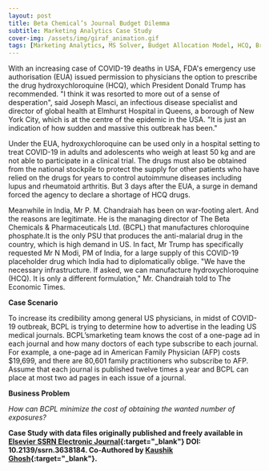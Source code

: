 ```yaml
---
layout: post
title: Beta Chemical’s Journal Budget Dilemma
subtitle: Marketing Analytics Case Study
cover-img: /assets/img/giraf_animation.gif
tags: [Marketing Analytics, MS Solver, Budget Allocation Model, HCQ, Brand Management]
---
```


With an increasing case of COVID-19 deaths in USA, FDA's emergency use authorisation (EUA) issued permission to physicians the option to prescribe the drug hydroxychloroquine (HCQ), which President Donald Trump has recommended. "I think it was resorted to more out of a sense of desperation", said Joseph Masci, an infectious disease specialist and director of global health at Elmhurst Hospital in Queens, a borough of New York City, which is at the centre of the epidemic in the USA. "It is just an indication of how sudden and massive this outbreak has been." 

Under the EUA, hydroxychloroquine can be used only in a hospital setting to treat COVID-19 in adults and adolescents who weigh at least 50 kg and are not able to participate in a clinical trial. The drugs must also be obtained from the national stockpile to protect the supply for other patients who have relied on the drugs for years to control autoimmune diseases including lupus and rheumatoid arthritis. But 3 days after the EUA, a surge in demand forced the agency to declare a shortage of HCQ drugs.

Meanwhile in India, Mr P. M. Chandraiah has been on war-footing alert. And the reasons are legitimate. He is the managing director of The Beta Chemicals & Pharmaceuticals Ltd. (BCPL) that manufactures chloroquine phosphate.It is the only PSU that produces the anti-malarial drug in the country, which is high
demand in US. In fact, Mr Trump has specifically requested Mr N Modi, PM of India, for a large supply of this COVID-19 placeholder drug which India had to diplomatically oblige. "We have the necessary infrastructure. If asked, we can manufacture hydroxychloroquine (HCQ). It is only a different formulation," Mr. Chandraiah told to The Economic Times. 

**Case Scenario**

To increase its credibility among general US physicians, in midst of COVID-19 outbreak, BCPL is trying to determine how to advertise in the leading US medical journals. BCPL’smarketing team knows the cost of a one-page ad in each journal and how many doctors of each type subscribe to each journal. For example, a one-page ad in American Family Physician (AFP) costs $19,699, and there are 80,601 family practitioners who subscribe to AFP. Assume that each journal is published twelve times a year and BCPL can place at most two ad pages in each issue of a journal.

**Business Problem** 

*How can BCPL minimize the cost of obtaining the wanted number of exposures?*

**Case Study with data files originally published and freely available in [Elsevier SSRN Electronic Journal](https://papers.ssrn.com/sol3/papers.cfm?abstract_id=3638184){:target="_blank"} DOI: 10.2139/ssrn.3638184. Co-Authored by [Kaushik Ghosh](https://papers.ssrn.com/sol3/cf_dev/AbsByAuth.cfm?per_id=4021364){:target="_blank"}.**


